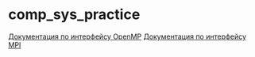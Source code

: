 # comp_sys_practice
[Документация по интерфейсу OpenMP](https://www.openmp.org/resources/refguides/)
[Документация по интерфейсу MPI](https://www.mpich.org/static/docs/v3.3/)
